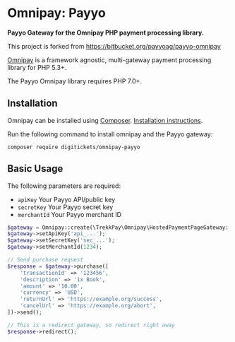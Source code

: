 # Omnipay: Payyo

**Payyo Gateway for the Omnipay PHP payment processing library.**

This project is forked from https://bitbucket.org/payyoag/payyo-omnipay

[Omnipay](https://github.com/thephpleague/omnipay) is a framework agnostic, multi-gateway payment
processing library for PHP 5.3+.

The Payyo Omnipay library requires PHP 7.0+.

## Installation

Omnipay can be installed using [Composer](https://getcomposer.org/). [Installation instructions](https://getcomposer.org/doc/00-intro.md#installation-linux-unix-osx).

Run the following command to install omnipay and the Payyo gateway:

    composer require digitickets/omnipay-payyo

## Basic Usage

The following parameters are required:

- `apiKey` Your Payyo API/public key
- `secretKey` Your Payyo secret key
- `merchantId` Your Payyo merchant ID

```php
$gateway = Omnipay::create(\TrekkPay\Omnipay\HostedPaymentPageGateway::class);
$gateway->setApiKey('api_...');
$gateway->setSecretKey('sec_...');
$gateway->setMerchantId(1234);

// Send purchase request
$response = $gateway->purchase([
    'transactionId' => '123456',
    'description' => '1x Book',
    'amount' => '10.00',
    'currency' => 'USD',
    'returnUrl' => 'https://example.org/success',
    'cancelUrl' => 'https://example.org/abort',
])->send();

// This is a redirect gateway, so redirect right away
$response->redirect();
```
